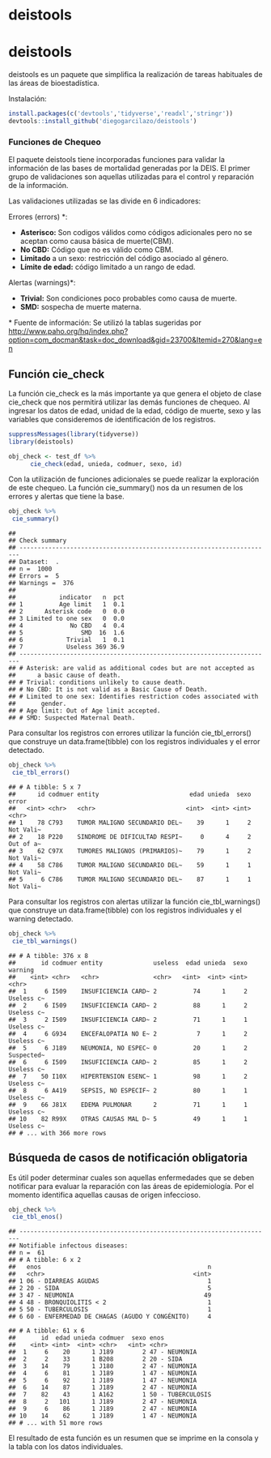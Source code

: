deistools
================

deistools
=========

deistools es un paquete que simplifica la realización de tareas habituales de las áreas de bioestadística.

Instalación:

``` r
install.packages(c('devtools','tidyverse','readxl','stringr'))
devtools::install_github('diegogarcilazo/deistools')
```

### Funciones de Chequeo

El paquete deistools tiene incorporadas funciones para validar la información de las bases de mortalidad generadas por la DEIS. El primer grupo de validaciones son aquellas utilizadas para el control y reparación de la información.

Las validaciones utilizadas se las divide en 6 indicadores:

Errores (errors) \*:

-   **Asterisco:** Son codigos válidos como códigos adicionales pero no se aceptan como causa básica de muerte(CBM).
-   **No CBD:** Código que no es válido como CBM.
-   **Limitado** a un sexo: restricción del código asociado al género.
-   **Límite de edad:** código limitado a un rango de edad.

Alertas (warnings)\*:

-   **Trivial:** Son condiciones poco probables como causa de muerte.
-   **SMD:** sospecha de muerte materna.

\* Fuente de información: Se utilizó la tablas sugeridas por <http://www.paho.org/hq/index.php?option=com_docman&task=doc_download&gid=23700&Itemid=270&lang=en>

Función cie\_check
------------------

La función cie\_check es la más importante ya que genera el objeto de clase cie\_check que nos permitirá utilizar las demás funciones de chequeo. Al ingresar los datos de edad, unidad de la edad, código de muerte, sexo y las variables que consideremos de identificación de los registros.

``` r
suppressMessages(library(tidyverse))
library(deistools)

obj_check <- test_df %>%
      cie_check(edad, unieda, codmuer, sexo, id)
```

Con la utilización de funciones adicionales se puede realizar la exploración de este chequeo. La función cie\_summary() nos da un resumen de los errores y alertas que tiene la base.

``` r
obj_check %>% 
 cie_summary()
```

    ## 
    ## Check summary
    ## ----------------------------------------------------------------------
    ## Dataset:  . 
    ## n =  1000
    ## Errors =  5
    ## Warnings =  376
    ## 
    ##            indicator   n  pct
    ## 1          Age limit   1  0.1
    ## 2      Asterisk code   0  0.0
    ## 3 Limited to one sex   0  0.0
    ## 4             No CBD   4  0.4
    ## 5                SMD  16  1.6
    ## 6            Trivial   1  0.1
    ## 7            Useless 369 36.9
    ## ----------------------------------------------------------------------
    ## # Asterisk: are valid as additional codes but are not accepted as
    ##      a basic cause of death.
    ## # Trivial: conditions unlikely to cause death.
    ## # No CBD: It is not valid as a Basic Cause of Death.
    ## # Limited to one sex: Identifies restriction codes associated with
    ##       gender.
    ## # Age limit: Out of Age limit accepted.
    ## # SMD: Suspected Maternal Death.

Para consultar los registros con errores utilizar la función cie\_tbl\_errors() que construye un data.frame(tibble) con los registros individuales y el error detectado.

``` r
obj_check %>% 
 cie_tbl_errors()
```

    ## # A tibble: 5 x 7
    ##      id codmuer entity                         edad unieda  sexo error    
    ##   <int> <chr>   <chr>                         <int>  <int> <int> <chr>    
    ## 1    78 C793    TUMOR MALIGNO SECUNDARIO DEL~    39      1     2 Not Vali~
    ## 2    18 P220    SINDROME DE DIFICULTAD RESPI~     0      4     2 Out of a~
    ## 3    62 C97X    TUMORES MALIGNOS (PRIMARIOS)~    79      1     2 Not Vali~
    ## 4    58 C786    TUMOR MALIGNO SECUNDARIO DEL~    59      1     1 Not Vali~
    ## 5     6 C786    TUMOR MALIGNO SECUNDARIO DEL~    87      1     1 Not Vali~

Para consultar los registros con alertas utilizar la función cie\_tbl\_warnings() que construye un data.frame(tibble) con los registros individuales y el warning detectado.

``` r
obj_check %>% 
 cie_tbl_warnings()
```

    ## # A tibble: 376 x 8
    ##       id codmuer entity              useless  edad unieda  sexo warning   
    ##    <int> <chr>   <chr>               <chr>   <int>  <int> <int> <chr>     
    ##  1     6 I509    INSUFICIENCIA CARD~ 2          74      1     2 Useless c~
    ##  2     6 I509    INSUFICIENCIA CARD~ 2          88      1     2 Useless c~
    ##  3     2 I509    INSUFICIENCIA CARD~ 2          71      1     1 Useless c~
    ##  4     6 G934    ENCEFALOPATIA NO E~ 2           7      1     2 Useless c~
    ##  5     6 J189    NEUMONIA, NO ESPEC~ 0          20      1     2 Suspected~
    ##  6     6 I509    INSUFICIENCIA CARD~ 2          85      1     2 Useless c~
    ##  7    50 I10X    HIPERTENSION ESENC~ 1          98      1     2 Useless c~
    ##  8     6 A419    SEPSIS, NO ESPECIF~ 2          80      1     1 Useless c~
    ##  9    66 J81X    EDEMA PULMONAR      2          71      1     1 Useless c~
    ## 10    82 R99X    OTRAS CAUSAS MAL D~ 5          49      1     1 Useless c~
    ## # ... with 366 more rows

Búsqueda de casos de notificación obligatoria
---------------------------------------------

Es útil poder determinar cuales son aquellas enfermedades que se deben notificar para evaluar la reparación con las áreas de epidemiología. Por el momento identifica aquellas causas de origen infeccioso.

``` r
obj_check %>% 
 cie_tbl_enos()
```

    ## ----------------------------------------------------------------------
    ## Notifiable infectous diseases:
    ## n =  61
    ## # A tibble: 6 x 2
    ##   enos                                              n
    ##   <chr>                                         <int>
    ## 1 06 - DIARREAS AGUDAS                              1
    ## 2 20 - SIDA                                         5
    ## 3 47 - NEUMONIA                                    49
    ## 4 48 - BRONQUIOLITIS < 2                            1
    ## 5 50 - TUBERCULOSIS                                 1
    ## 6 60 - ENFERMEDAD DE CHAGAS (AGUDO Y CONGÉNITO)     4

    ## # A tibble: 61 x 6
    ##       id  edad unieda codmuer  sexo enos             
    ##    <int> <int>  <int> <chr>   <int> <chr>            
    ##  1     6    20      1 J189        2 47 - NEUMONIA    
    ##  2     2    33      1 B208        2 20 - SIDA        
    ##  3    14    79      1 J180        2 47 - NEUMONIA    
    ##  4     6    81      1 J189        1 47 - NEUMONIA    
    ##  5     6    92      1 J189        1 47 - NEUMONIA    
    ##  6    14    87      1 J189        2 47 - NEUMONIA    
    ##  7    82    43      1 A162        1 50 - TUBERCULOSIS
    ##  8     2   101      1 J189        2 47 - NEUMONIA    
    ##  9     6    86      1 J189        2 47 - NEUMONIA    
    ## 10    14    62      1 J189        1 47 - NEUMONIA    
    ## # ... with 51 more rows

El resultado de esta función es un resumen que se imprime en la consola y la tabla con los datos individuales.

